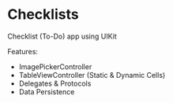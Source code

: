 # Checklists
Checklist (To-Do) app using UIKit 

Features:

- ImagePickerController
- TableViewController (Static & Dynamic Cells)
- Delegates & Protocols
- Data Persistence 
